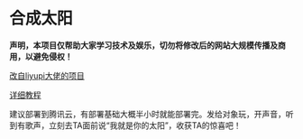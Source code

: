 # 合成太阳

**声明，本项目仅帮助大家学习技术及娱乐，切勿将修改后的网站大规模传播及商用，以避免侵权！**

[改自liyupi大佬的项目](https://github.com/liyupi/daxigua)

[详细教程](https://mp.weixin.qq.com/s/H9VR1MWn-9bKSC_1l_MkJw)

建议部署到腾讯云，有部署基础大概半小时就能部署完。发给对象玩，开声音，听到有歌声，立刻去TA面前说“我就是你的太阳”，收获TA的惊喜吧！
